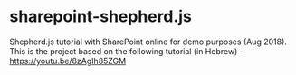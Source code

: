 # sharepoint-shepherd.js
Shepherd.js tutorial with SharePoint online for demo purposes (Aug 2018). This is the project based on the following tutorial (in Hebrew) - https://youtu.be/8zAgIh85ZGM
